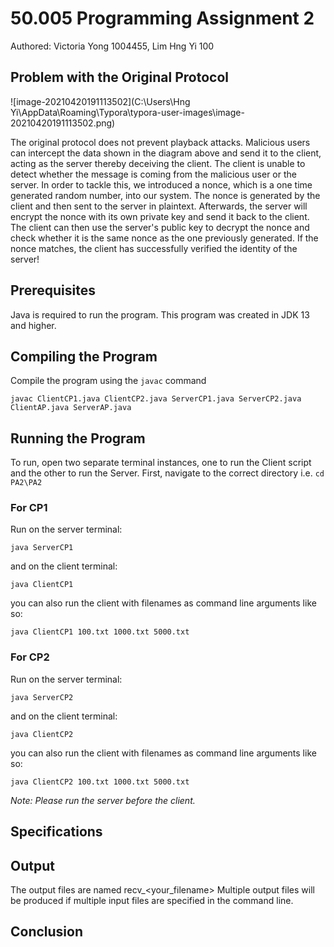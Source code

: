 # 50.005 Programming Assignment 2
Authored: Victoria Yong 1004455, Lim Hng Yi 100

## Problem with the Original Protocol

![image-20210420191113502](C:\Users\Hng Yi\AppData\Roaming\Typora\typora-user-images\image-20210420191113502.png)

The original protocol does not prevent playback attacks. Malicious users can intercept the data shown in the diagram above and send it to the client, acting as the server thereby deceiving the client. The client is unable to detect whether the message is coming from the malicious user or the server. In order to tackle this, we introduced a nonce, which is a one time generated random number, into our system. The nonce is generated by the client and then sent to the server in plaintext. Afterwards, the server will encrypt the nonce with its own private key and send it back to the client. The client can then use the server's public key to decrypt the nonce and check whether it is the same nonce as the one previously generated. If the nonce matches, the client has successfully verified the identity of the server!

## Prerequisites
Java is required to run the program. This program was created in JDK 13 and higher.

## Compiling the Program

Compile the program using the `javac` command

```
javac ClientCP1.java ClientCP2.java ServerCP1.java ServerCP2.java ClientAP.java ServerAP.java

```

## Running the Program

To run, open two separate terminal instances, one to run the Client script and the other to run the Server.
First, navigate to the correct directory i.e. `cd PA2\PA2`

### For CP1
Run on the server terminal:
```
java ServerCP1
```

and on the client terminal:
```
java ClientCP1
```

you can also run the client with filenames as command line arguments like so:
```
java ClientCP1 100.txt 1000.txt 5000.txt
```


### For CP2
Run on the server terminal:
```
java ServerCP2
```

and on the client terminal:
```
java ClientCP2
```
you can also run the client with filenames as command line arguments like so:
```
java ClientCP2 100.txt 1000.txt 5000.txt

```

<i>Note: Please run the server before the client.</i>

## Specifications

## Output
The output files are named recv_<your_filename>
Multiple output files will be produced if multiple input files are specified in the command line.

## Conclusion